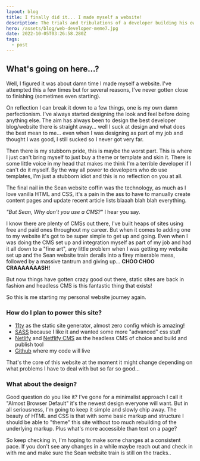 ```yaml
---
layout: blog
title: I finally did it... I made myself a website!
description: The trials and tribulations of a developer building his own website
hero: /assets/blog/web-developer-meme7.jpg
date: 2022-10-05T03:26:58.280Z
tags:
  - post
---
```

## What's going on here...?

Well, I figured it was about damn time I made myself a website. I've attempted this a few times but for several reasons, I've never gotten close to finishing (sometimes even starting).

On reflection I can break it down to a few things, one is my own damn perfectionism. I've always started designing the look and feel before doing anything else. The aim has always been to design the best developer blog/website there is straight away... well I suck at design and what does the best mean to me... even when I was designing as part of my job and thought I was good, I still sucked so I never got very far.

Then there is my stubborn pride, this is maybe the worst part. This is where I just can't bring myself to just buy a theme or template and skin it. There is some little voice in my head that makes me think I'm a terrible developer if I can't do it myself. By the way all power to developers who do use templates, I'm just a stubborn idiot and this is no reflection on you at all.

The final nail in the Sean website coffin was the technology, as much as I love vanilla HTML and CSS, it's a pain in the ass to have to manually create content pages and update recent article lists blaaah blah blah everything.

*"But Sean, Why don't you use a CMS?"* I hear you say.

I know there are plenty of CMSs out there, I've built heaps of sites using free and paid ones throughout my career. But when it comes to adding one to my website it's got to be super simple to get up and going. Even when I was doing the CMS set up and integration myself as part of my job and had it all down to a "fine art", any little problem when I was getting my website set up and the Sean website train derails into a firey miserable mess, followed by a massive tantrum and giving up... **CHOO CHOO CRAAAAAAASH!**

But now things have gotten crazy good out there, static sites are back in fashion and headless CMS is this fantastic thing that exists!

So this is me starting my personal website journey again.

### How do I plan to power this site?

* [11ty](https://www.11ty.dev/) as the static site generator, almost zero config which is amazing!
* [SASS](https://sass-lang.com/) because I like it and wanted some more "advanced" css stuff
* [Netlify](https://www.netlify.com/) and [Netflify CMS](https://www.netlifycms.org/) as the headless CMS of choice and build and publish tool
* [Github](https://github.com/) where my code will live

That's the core of this website at the moment it might change depending on what problems I have to deal with but so far so good...

### What about the design?

Good question do you like it? I've gone for a minimalist approach I call it "Almost Browser Default" it's the newest design everyone will want. But in all seriousness, I'm going to keep it simple and slowly chip away. The beauty of HTML and CSS is that with some basic markup and structure I should be able to "theme" this site without too much rebuilding of the underlying markup. Plus what's more accessible than text on a page?

So keep checking in, I'm hoping to make some changes at a consistent pace. If you don't see any changes in a while maybe reach out and check in with me and make sure the Sean website train is still on the tracks..